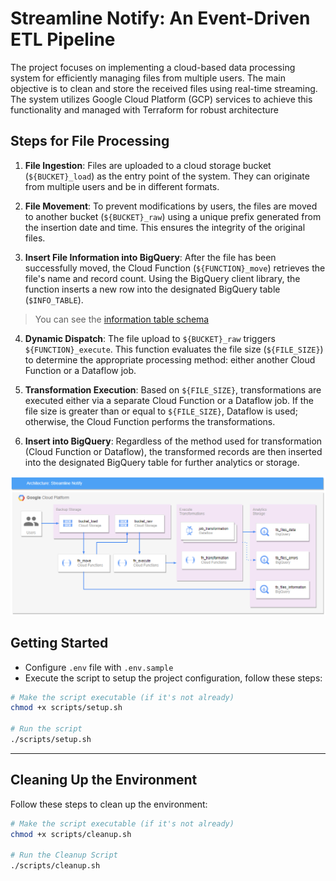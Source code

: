 # Streamline Notify: An Event-Driven ETL Pipeline

The project focuses on implementing a cloud-based data processing system for efficiently managing files from multiple users. The main objective is to clean and store the received files using real-time streaming. The system utilizes Google Cloud Platform (GCP) services to achieve this functionality and managed with Terraform for robust architecture

## Steps for File Processing

1. **File Ingestion**: Files are uploaded to a cloud storage bucket (`${BUCKET}_load`) as the entry point of the system. They can originate from multiple users and be in different formats.

2. **File Movement**: To prevent modifications by users, the files are moved to another bucket (`${BUCKET}_raw`) using a unique prefix generated from the insertion date and time. This ensures the integrity of the original files.

3. **Insert File Information into BigQuery**: After the file has been successfully moved, the Cloud Function (`${FUNCTION}_move`) retrieves the file's name and record count. Using the BigQuery client library, the function inserts a new row into the designated BigQuery table (`$INFO_TABLE`).
>You can see the [information table schema](./bigquery/conf_tables.sql#L1-L3)

4. **Dynamic Dispatch**: The file upload to `${BUCKET}_raw` triggers `${FUNCTION}_execute`. This function evaluates the file size (`${FILE_SIZE}`) to determine the appropriate processing method: either another Cloud Function or a Dataflow job.

5. **Transformation Execution**: Based on `${FILE_SIZE}`, transformations are executed either via a separate Cloud Function or a Dataflow job. If the file size is greater than or equal to `${FILE_SIZE}`, Dataflow is used; otherwise, the Cloud Function performs the transformations.

6. **Insert into BigQuery**: Regardless of the method used for transformation (Cloud Function or Dataflow), the transformed records are then inserted into the designated BigQuery table for further analytics or storage.


![architecture](./images/architecture.png)

## Getting Started

- Configure `.env` file with `.env.sample`
- Execute the script to setup the project configuration, follow these steps:

```bash
# Make the script executable (if it's not already)
chmod +x scripts/setup.sh

# Run the script
./scripts/setup.sh
```


---

## Cleaning Up the Environment

Follow these steps to clean up the environment:

```bash
# Make the script executable (if it's not already)
chmod +x scripts/cleanup.sh

# Run the Cleanup Script
./scripts/cleanup.sh
```
